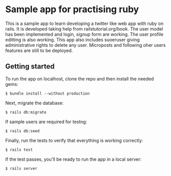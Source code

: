 # Sample app for practising ruby

This is a sample app to learn developing a twitter like web app with ruby on rails. It is developed taking help from railstutorial.org/book. The user model has been implemented and login, signup form are working. The user profile editting is also working. This app also includes suoeruser giving administrative rights to delete any user. Microposts and following oher users features are still to be deployed.

## Getting started

To run the app on localhost, clone the repo and then install the needed gems:

```
$ bundle install --without production
```

Next, migrate the database:

```
$ rails db:migrate 
```

If sample users are required for testng:

```
$ rails db:seed
```


Finally, run the tests to verify that everything is working correctly:

```
$ rails test
```

If the test passes, you'll be ready to run the app in a local server:

```
$ rails server
```
